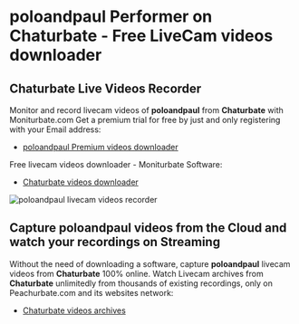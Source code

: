 # poloandpaul Performer on Chaturbate - Free LiveCam videos downloader

## Chaturbate Live Videos Recorder

Monitor and record livecam videos of **poloandpaul** from **Chaturbate** with Moniturbate.com
Get a premium trial for free by just and only registering with your Email address:
* [poloandpaul Premium videos downloader](https://moniturbate.com/request-demo-licence-key.html)

Free livecam videos downloader - Moniturbate Software:
* [Chaturbate videos downloader](https://moniturbate.com/moniturbate-download-software.html)

![poloandpaul livecam videos recorder](https://peachurnet.com/templates/moniturbate-software.png)


## Capture poloandpaul videos from the Cloud and watch your recordings on Streaming

Without the need of downloading a software, capture **poloandpaul** livecam videos from **Chaturbate** 100% online.
Watch Livecam archives from **Chaturbate** unlimitedly from thousands of existing recordings, only on Peachurbate.com and its websites network:
* [Chaturbate videos archives](https://peachurnet.com/)